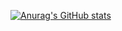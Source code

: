 [![Anurag's GitHub stats](https://github-readme-stats.vercel.app/api?username=FxShadowTG&count_private=true&show_icons=true&theme=cobalt)](https://github.com/FxShadowTG)
